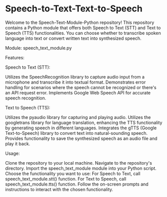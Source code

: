 # Speech-to-Text-Text-to-Speech
Welcome to the Speech-Text-Module-Python repository! This repository contains a Python module that offers both Speech to Text (STT) and Text to Speech (TTS) functionalities. You can choose whether to transcribe spoken language into text or convert written text into synthesized speech.

Module: speech_text_module.py

Features:

Speech to Text (STT):

Utilizes the SpeechRecognition library to capture audio input from a microphone and transcribe it into textual format.
Demonstrates error handling for scenarios where the speech cannot be recognized or there's an API request error.
Implements Google Web Speech API for accurate speech recognition.

Text to Speech (TTS):

Utilizes the pyaudio library for capturing and playing audio.
Utilizes the googletrans library for language translation, enhancing the TTS functionality by generating speech in different languages.
Integrates the gTTS (Google Text-to-Speech) library to convert text into natural-sounding speech.
Provides functionality to save the synthesized speech as an audio file and play it back.

Usage:

Clone the repository to your local machine.
Navigate to the repository's directory.
Import the speech_text_module module into your Python script.
Choose the functionality you want to use:
For Speech to Text, call speech_text_module.stt() function.
For Text to Speech, call speech_text_module.tts() function.
Follow the on-screen prompts and instructions to interact with the chosen functionality.
